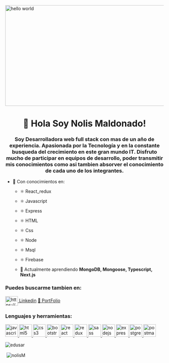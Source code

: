 <img src="https://media.giphy.com/media/L1R1tvI9svkIWwpVYr/giphy.gif" alt="hello world" width="920" height="320"/>
<h1 align="center">👋 Hola Soy Nolis Maldonado!</h1>


<h3 align="center"> Soy Desarrolladora web full stack con mas de un año de experiencia. Apasionada por la Tecnología y en la constante busqueda del crecimiento en este gran mundo IT. Disfruto mucho de participar en equipos de desarrollo, poder transmitir mis conocimientos como asi tambien absorver el conocimiento de cada uno de los integrantes.</h3>


- 💬 Con conocimientos en:
   - ⚛️ React_redux
   - ⚛️ Javascript
   - ⚛️ Express
   - ⚛️ HTML
   - ⚛️ Css
   - ⚛️ Node
   - ⚛️ Msql
   - ⚛️ Firebase

  - 🌱 Actualmente aprendiendo **MongoDB, Mongoose, Typescript, Next.js** 
     

<h3 align="left">Puedes buscarme tambien en:</h3>
<p align="left">
<a href="https://www.linkedin.com/in/nolis-maldonado/" target="_blank"><img align="center" src="https://cdn.jsdelivr.net/npm/simple-icons@3.0.1/icons/linkedin.svg" alt="https://www.linkedin.com/in/jose-eduardo-maldonado-sarmiento/" height="30" width="40" /> Linkedin</a>
<a href="https://port-folio-nolism.vercel.app" target="_blank">💼 PortFolio</a>
</p>
<h3 align="left">Lenguajes y herramientas:</h3>
<p align="left">  <a href="https://developer.mozilla.org/en-US/docs/Web/JavaScript" target="_blank"> <img src="https://upload.wikimedia.org/wikipedia/commons/thumb/9/99/Unofficial_JavaScript_logo_2.svg/1024px-Unofficial_JavaScript_logo_2.svg.png" alt="javascript" width="40" height="40"/> </a> 
<a href="https://www.w3.org/html/" target="_blank"> <img src="https://upload.wikimedia.org/wikipedia/commons/thumb/3/38/HTML5_Badge.svg/600px-HTML5_Badge.svg.png" alt="html5" width="40" height="40"/> </a>
<a href="https://www.w3schools.com/css/" target="_blank"> <img src="https://cdn4.iconfinder.com/data/icons/social-media-logos-6/512/121-css3-512.png" alt="css3" width="40" height="40"/> </a> 
<a href="https://getbootstrap.com" target="_blank"> <img src="https://upload.wikimedia.org/wikipedia/commons/thumb/b/b2/Bootstrap_logo.svg/1024px-Bootstrap_logo.svg.png" alt="bootstrap" width="40" height="40"/> </a> 
<a href="https://reactjs.org/" target="_blank"> <img src="https://seeklogo.com/images/R/react-logo-7B3CE81517-seeklogo.com.png" alt="react" width="40" height="40"/> </a> 
<a href="https://redux.js.org" target="_blank"> <img src="https://seeklogo.com/images/R/redux-logo-9CA6836C12-seeklogo.com.png" alt="redux" width="40" height="40"/> </a> <a href="https://sass-lang.com" target="_blank"> <img src="https://upload.wikimedia.org/wikipedia/commons/thumb/9/96/Sass_Logo_Color.svg/1280px-Sass_Logo_Color.svg.png" alt="sass" width="40" height="40"/> </a>
<a href="https://nodejs.org" target="_blank"> <img src="https://cdn.pixabay.com/photo/2015/04/23/17/41/node-js-736399_960_720.png" alt="nodejs" height="40"/> </a>
<a href="https://expressjs.com" target="_blank"> <img src="https://i.cloudup.com/zfY6lL7eFa-3000x3000.png" alt="express" height="40"/> </a> 
<a href="https://www.postgresql.org" target="_blank"> <img src="https://upload.wikimedia.org/wikipedia/commons/thumb/2/29/Postgresql_elephant.svg/1200px-Postgresql_elephant.svg.png" alt="postgresql" width="40" height="40"/> </a> 
<a href="https://postman.com" target="_blank"> <img src="https://www.vectorlogo.zone/logos/getpostman/getpostman-icon.svg" alt="postman" width="40" height="40"/> </a> 
<p><img align="left" src="https://github-readme-stats.vercel.app/api/top-langs?username=edusar&show_icons=true&theme=dark&locale=en&layout=compact" alt="edusar" /></p>
</br>
<p>&nbsp;<img align="center" src="https://github-readme-stats.vercel.app/api?username=nolisM&show_icons=true&theme=highcontrast&title_color=cfd147&locale=en" alt="nolisM" /></p>
</br>
 
